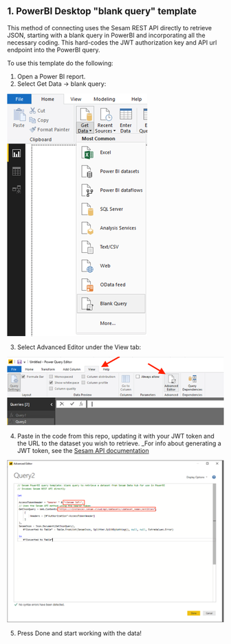 ## 1. PowerBI Desktop "blank query" template
This method of connecting uses the Sesam REST API directly to retrieve JSON, starting with a blank query in PowerBI and incorporating all the necessary coding. This hard-codes the JWT authorization key and API url endpoint into the PowerBI query.

To use this template do the following:

1. Open a Power BI report. 
2. Select Get Data -> blank query:

![Select Blank Query](images/blank_query.png "Select Blank Query")

3. Select Advanced Editor under the View tab:

![Select Advanced Editor](images/advanced_editor.png "Select Advanced Editor")

4. Paste in the code from this repo, updating it with your JWT token and the URL to the dataset you wish to retrieve.
_For info about generating a JWT token, see the [Sesam API documentation](https://docs.sesam.io/api.html)

![Paste Code template and update](images/paste_code.png "Paste Code template and update")

5. Press Done and start working with the data!